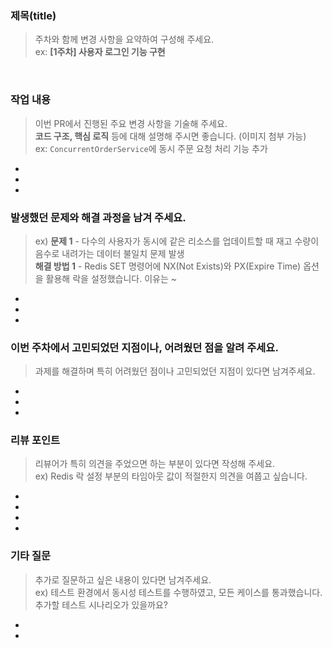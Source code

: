 ### 제목(title)

> 주차와 함께 변경 사항을 요약하여 구성해 주세요.  
> ex: **[1주차] 사용자 로그인 기능 구현**

<br/>  

### 작업 내용

> 이번 PR에서 진행된 주요 변경 사항을 기술해 주세요.  
> **코드 구조, 핵심 로직** 등에 대해 설명해 주시면 좋습니다. (이미지 첨부 가능)  
> ex: `ConcurrentOrderService`에 동시 주문 요청 처리 기능 추가

-
-
-

### 발생했던 문제와 해결 과정을 남겨 주세요.

> ex) **문제 1** - 다수의 사용자가 동시에 같은 리소스를 업데이트할 때 재고 수량이 음수로 내려가는 데이터 불일치 문제 발생  
> **해결 방법 1** - Redis SET 명령어에 NX(Not Exists)와 PX(Expire Time) 옵션을 활용해 락을 설정했습니다. 이유는 ~

-
-
-

### 이번 주차에서 고민되었던 지점이나, 어려웠던 점을 알려 주세요.

> 과제를 해결하며 특히 어려웠던 점이나 고민되었던 지점이 있다면 남겨주세요.

-
-
-

### 리뷰 포인트

> 리뷰어가 특히 의견을 주었으면 하는 부분이 있다면 작성해 주세요.<br/>
> ex) Redis 락 설정 부분의 타임아웃 값이 적절한지 의견을 여쭙고 싶습니다.

-
-
-
-

### 기타 질문

> 추가로 질문하고 싶은 내용이 있다면 남겨주세요.<br/>
> ex) 테스트 환경에서 동시성 테스트를 수행하였고, 모든 케이스를 통과했습니다. 추가할 테스트 시나리오가 있을까요?

-
-


